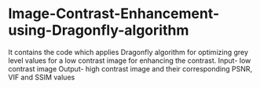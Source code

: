 # Image-Contrast-Enhancement-using-Dragonfly-algorithm
It contains the code which applies Dragonfly algorithm for optimizing grey level values for a low contrast image for enhancing the contrast.
Input- low contrast image
Output- high contrast image and their corresponding PSNR, VIF and SSIM values
